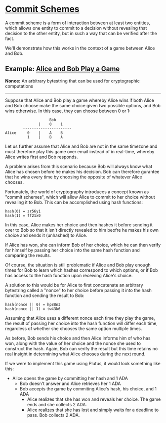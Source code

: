 # [Commit Schemes](https://youtu.be/uwZ903Zd0DU?t=30)

A commit scheme is a form of interaction between at least two entities, which allows one entity to commit to a decision without revealing that decision to the other entity, but in such a way that can be verified after the fact.

We'll demonstrate how this works in the context of a game between Alice and Bob.

## Example: [Alice and Bob Play a Game](https://youtu.be/uwZ903Zd0DU?t=30)

**Nonce:** An arbitrary bytestring that can be used for cryptographic computations

---

Suppose that Alice and Bob play a game whereby Alice wins if both Alice and Bob choose make the same choice given two possible options, and Bob wins otherwise. In this case, they can choose between 0 or 1:

```
                    Bob
               |    0    1
        ----------------------
Alice     0    |    A    B
          1    |    B    A
```

Let us further assume that Alice and Bob are not in the same timezone and must therefore play this game over email instead of in real-time, whereby Alice writes first and Bob responds.

A problem arises from this scenario because Bob will always know what Alice has chosen before he makes his decision. Bob can therefore gurantee that he wins every time by choosing the opposite of whatever Alice chooses.

Fortunately, the world of cryptography introduces a concept known as "commit schemes", which will allow Alice to commit to her choice without revealing it to Bob. This can be accomplished using hash functions:

```
hash(0) = zr56y1
hash(1) = ff21x0
```
In this case, Alice makes her choice and then hashes it before sending it over to Bob so that it isn't directly revealed to him beofre he makes his own choice and sends it (unhashed) to Alice.

If Alice has won, she can inform Bob of her choice, which he can then verify for himself by passing her choice into the same hash function and comparing the results.

Of course, the situation is still problematic if Alice and Bob play enough times for Bob to learn which hashes correspond to which options, or if Bob has access to the hash function upon receiving Alice's choice.

A solution to this would be for Alice to first concatenate an arbitrary bytestring called a "nonce" to her choice before passing it into the hash function and sending the result to Bob:

```
hash(nonce || 0) = hp88n3
hash(nonce || 1) = tw43k6
```

Assuming that Alice uses a different nonce each time they play the game, the result of passing her choice into the hash function will differ each time, regardless of whether she chooses the same option multiple times.

As before, Bob sends his choice and then Alice informs him of who has won, along with the value of her choice and the nonce she used to construct the hash. Again, Bob can verify the result but this time retains no real insight in determining what Alice chooses during the next round.

If we were to implement this game using Plutus, it would look something like this:

- Alice opens the game by committing her hash and 1 ADA
  - Bob doesn't answer and Alice retrieves her 1 ADA
  - Bob accepts the game by commiting Alice's hash, his choice, and 1 ADA
    - Alice realizes that she has won and reveals her choice. The game ends and she collects 2 ADA.
    - Alice realizes that she has lost and simply waits for a deadline to pass. Bob collects 2 ADA.
